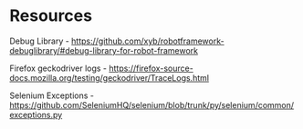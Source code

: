 # Resources

Debug Library - https://github.com/xyb/robotframework-debuglibrary/#debug-library-for-robot-framework

Firefox geckodriver logs - https://firefox-source-docs.mozilla.org/testing/geckodriver/TraceLogs.html

Selenium Exceptions - https://github.com/SeleniumHQ/selenium/blob/trunk/py/selenium/common/exceptions.py
